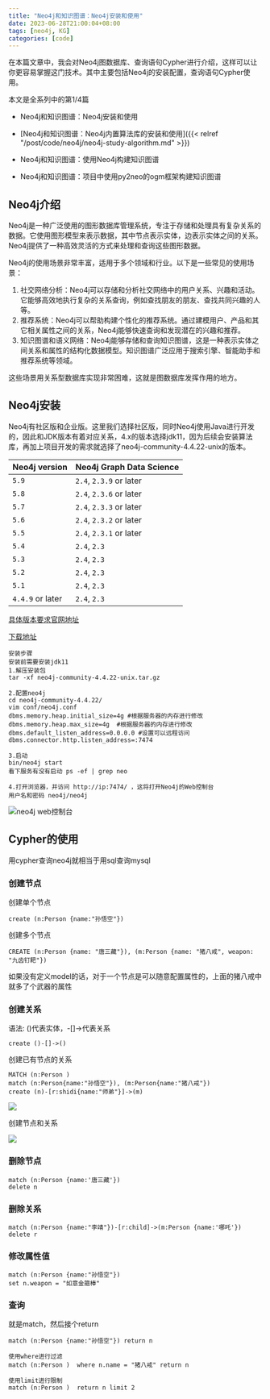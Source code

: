 ```yaml
---
title: "Neo4j和知识图谱：Neo4j安装和使用"
date: 2023-06-28T21:00:04+08:00
tags: [neo4j, KG]
categories: [code]
---
```


在本篇文章中，我会对Neo4j图数据库、查询语句Cypher进行介绍，这样可以让你更容易掌握这门技术。其中主要包括Neo4j的安装配置，查询语句Cypher使用。

本文是全系列中的第1/4篇

- Neo4j和知识图谱：Neo4j安装和使用

- [Neo4j和知识图谱：Neo4j内置算法库的安装和使用]({{< relref "/post/code/neo4j/neo4j-study-algorithm.md" >}})

- Neo4j和知识图谱：使用Neo4j构建知识图谱

- Neo4j和知识图谱：项目中使用py2neo的ogm框架构建知识图谱

## Neo4j介绍

Neo4j是一种广泛使用的图形数据库管理系统，专注于存储和处理具有复杂关系的数据。它使用图形模型来表示数据，其中节点表示实体，边表示实体之间的关系。Neo4j提供了一种高效灵活的方式来处理和查询这些图形数据。

Neo4j的使用场景非常丰富，适用于多个领域和行业。以下是一些常见的使用场景：

1. 社交网络分析：Neo4j可以存储和分析社交网络中的用户关系、兴趣和活动。它能够高效地执行复杂的关系查询，例如查找朋友的朋友、查找共同兴趣的人等。
2. 推荐系统：Neo4j可以帮助构建个性化的推荐系统。通过建模用户、产品和其它相关属性之间的关系，Neo4j能够快速查询和发现潜在的兴趣和推荐。
3. 知识图谱和语义网络：Neo4j能够存储和查询知识图谱，这是一种表示实体之间关系和属性的结构化数据模型。知识图谱广泛应用于搜索引擎、智能助手和推荐系统等领域。

这些场景用关系型数据库实现非常困难，这就是图数据库发挥作用的地方。

## Neo4j安装

Neo4j有社区版和企业版。这里我们选择社区版，同时Neo4j使用Java进行开发的，因此和JDK版本有着对应关系，4.x的版本选择jdk11，因为后续会安装算法库，再加上项目开发的需求就选择了neo4j-community-4.4.22-unix的版本。

| Neo4j version    | Neo4j Graph Data Science |
| ---------------- | ------------------------ |
| `5.9`            | `2.4`, `2.3.9` or later  |
| `5.8`            | `2.4`, `2.3.6` or later  |
| `5.7`            | `2.4`, `2.3.3` or later  |
| `5.6`            | `2.4`, `2.3.2` or later  |
| `5.5`            | `2.4`, `2.3.1` or later  |
| `5.4`            | `2.4`, `2.3`             |
| `5.3`            | `2.4`, `2.3`             |
| `5.2`            | `2.4`, `2.3`             |
| `5.1`            | `2.4`, `2.3`             |
| `4.4.9` or later | `2.4`, `2.3`             |

[具体版本要求官网地址](https://neo4j.com/docs/graph-data-science/current/installation/supported-neo4j-versions/)

[下载地址](https://neo4j.com/download-center/#community)

```
安装步骤
安装前需要安装jdk11
1.解压安装包
tar -xf neo4j-community-4.4.22-unix.tar.gz

2.配置neo4j
cd neo4j-community-4.4.22/
vim conf/neo4j.conf
dbms.memory.heap.initial_size=4g #根据服务器的内存进行修改
dbms.memory.heap.max_size=4g  #根据服务器的内存进行修改
dbms.default_listen_address=0.0.0.0 #设置可以远程访问
dbms.connector.http.listen_address=:7474

3.启动
bin/neo4j start
看下服务有没有启动 ps -ef | grep neo

4.打开浏览器，并访问 http://ip:7474/ ，这将打开Neo4j的Web控制台
用户名和密码 neo4j/neo4j
```

![neo4j web控制台](/imgs/neo4j—web控制台.png "web显示")

## Cypher的使用

用cypher查询neo4j就相当于用sql查询mysql

### 创建节点

创建单个节点

```
create (n:Person {name:"孙悟空"})
```

创建多个节点

```
CREATE (n:Person {name: "唐三藏"}), (m:Person {name: "猪八戒", weapon: "九齿钉耙"})
```

如果没有定义model的话，对于一个节点是可以随意配置属性的，上面的猪八戒中就多了个武器的属性

### 创建关系

语法:  ()代表实体，-[]->代表关系

```
create ()-[]->()
```

创建已有节点的关系

```
MATCH (n:Person )
match (n:Person{name:"孙悟空"}), (m:Person{name:"猪八戒"})
create (n)-[r:shidi{name:"师弟"}]->(m)
```

![](/imgs/neo4j-rel.png)

创建节点和关系

![](/imgs/neo4j-rel2.png)

### 删除节点

```
match (n:Person {name:'唐三藏'})
delete n
```

### 删除关系

```
match (n:Person {name:"李靖"})-[r:child]->(m:Person {name:'哪吒'})
delete r
```

### 修改属性值

```
match (n:Person {name:"孙悟空"})
set n.weapon = "如意金箍棒"
```

### 查询

就是match，然后接个return

```
match (n:Person {name:"孙悟空"}) return n

使用where进行过滤
match (n:Person )  where n.name = "猪八戒" return n

使用limit进行限制
match (n:Person )  return n limit 2
```
